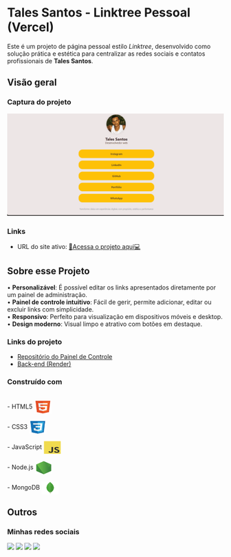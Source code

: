 # Tales Santos - Linktree Pessoal (Vercel)

Este é um projeto de página pessoal estilo *Linktree*, desenvolvido como solução prática e estética para centralizar as redes sociais e contatos profissionais de **Tales Santos**.

## Visão geral

### Captura do projeto

<img src="./public/links.gif" alt="gif ou imagem do projeto de links de Tales Santos">

### Links

* URL do site ativo: [🛜Acessa o projeto aqui💻](https://links-tales.vercel.app/)

## Sobre esse Projeto

• <strong>Personalizável</strong>: É possível editar os links apresentados diretamente por um painel de administração.<br>
• <strong>Painel de controle intuitivo</strong>: Fácil de gerir, permite adicionar, editar ou excluir links com simplicidade.<br>
• <strong>Responsivo</strong>: Perfeito para visualização em dispositivos móveis e desktop.<br>
• <strong>Design moderno</strong>: Visual limpo e atrativo com botões em destaque.

### Links do projeto

* [Repositório do Painel de Controle](https://github.com/Tales-Santos7/meus-Links-front-vercel)
* [Back-end (Render)](https://github.com/Tales-Santos7/Meus-Links-back)

### Construído com

<div style="display: inline_block"><br>
- HTML5 <img align="center" alt="HTML" height="30" width="40" src="https://raw.githubusercontent.com/devicons/devicon/master/icons/html5/html5-original.svg"><br><br>
- CSS3 <img align="center" alt="CSS" height="30" width="40" src="https://raw.githubusercontent.com/devicons/devicon/master/icons/css3/css3-original.svg"><br><br>
- JavaScript <img align="center" alt="JavaScript" height="30" width="40" src="https://raw.githubusercontent.com/devicons/devicon/master/icons/javascript/javascript-original.svg"><br><br>
- Node.js <img align="center" alt="NodeJs" height="30" width="40" src="https://raw.githubusercontent.com/devicons/devicon/master/icons/nodejs/nodejs-original.svg"><br><br>
- MongoDB <img align="center" alt="MongoDB" height="30" width="40" src="https://raw.githubusercontent.com/devicons/devicon/master/icons/mongodb/mongodb-original.svg"><br>
</div>

## Outros

### Minhas redes sociais

<div> 
   <a href="https://instagram.com/tales.s7" target="_blank"><img src="https://img.shields.io/badge/-Instagram-%23E4405F?style=for-the-badge&logo=instagram&logoColor=white"></a>
   <a href="https://www.linkedin.com/in/tales-santos7" target="_blank"><img src="https://img.shields.io/badge/-LinkedIn-%230077B5?style=for-the-badge&logo=linkedin&logoColor=white"></a>
   <a href="mailto:tales.js07@gmail.com"><img src="https://img.shields.io/badge/-Gmail-%23333?style=for-the-badge&logo=gmail&logoColor=white"></a>
   <a href="https://talessantos-mu.vercel.app/" target="_blank"><img src="https://img.shields.io/badge/-Portf%C3%B3lio-Ffa500?style=for-the-badge&logo=portfolio&logoColor=white"></a>
</div>
